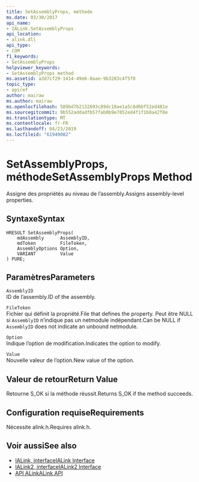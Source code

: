 ```yaml
---
title: SetAssemblyProps, méthode
ms.date: 03/30/2017
api_name:
- IALink.SetAssemblyProps
api_location:
- alink.dll
api_type:
- COM
f1_keywords:
- SetAssemblyProps
helpviewer_keywords:
- SetAssemblyProps method
ms.assetid: a3d7cf29-1414-49e6-8aae-9b3283c4f5f0
topic_type:
- apiref
author: mairaw
ms.author: mairaw
ms.openlocfilehash: 589bd7b2132693c89dc10ae1a5c8d0bf52ed481e
ms.sourcegitcommit: 9b552addadfb57fab0b9e7852ed4f1f1b8a42f8e
ms.translationtype: MT
ms.contentlocale: fr-FR
ms.lasthandoff: 04/23/2019
ms.locfileid: "61949082"
---
```

# <a name="setassemblyprops-method"></a><span data-ttu-id="741b8-102">SetAssemblyProps, méthode</span><span class="sxs-lookup"><span data-stu-id="741b8-102">SetAssemblyProps Method</span></span>
<span data-ttu-id="741b8-103">Assigne des propriétés au niveau de l’assembly.</span><span class="sxs-lookup"><span data-stu-id="741b8-103">Assigns assembly-level properties.</span></span>  
  
## <a name="syntax"></a><span data-ttu-id="741b8-104">Syntaxe</span><span class="sxs-lookup"><span data-stu-id="741b8-104">Syntax</span></span>  
  
```  
HRESULT SetAssemblyProps(  
    mdAssembly      AssemblyID,  
    mdToken         FileToken,  
    AssemblyOptions Option,  
    VARIANT         Value  
) PURE;  
```  
  
## <a name="parameters"></a><span data-ttu-id="741b8-105">Paramètres</span><span class="sxs-lookup"><span data-stu-id="741b8-105">Parameters</span></span>  
 `AssemblyID`  
 <span data-ttu-id="741b8-106">ID de l’assembly.</span><span class="sxs-lookup"><span data-stu-id="741b8-106">ID of the assembly.</span></span>  
  
 `FileToken`  
 <span data-ttu-id="741b8-107">Fichier qui définit la propriété.</span><span class="sxs-lookup"><span data-stu-id="741b8-107">File that defines the property.</span></span> <span data-ttu-id="741b8-108">Peut être NULL si `AssemblyID` n’indique pas un netmodule indépendant.</span><span class="sxs-lookup"><span data-stu-id="741b8-108">Can be NULL if `AssemblyID` does not indicate an unbound netmodule.</span></span>  
  
 `Option`  
 <span data-ttu-id="741b8-109">Indique l’option de modification.</span><span class="sxs-lookup"><span data-stu-id="741b8-109">Indicates the option to modify.</span></span>  
  
 `Value`  
 <span data-ttu-id="741b8-110">Nouvelle valeur de l’option.</span><span class="sxs-lookup"><span data-stu-id="741b8-110">New value of the option.</span></span>  
  
## <a name="return-value"></a><span data-ttu-id="741b8-111">Valeur de retour</span><span class="sxs-lookup"><span data-stu-id="741b8-111">Return Value</span></span>  
 <span data-ttu-id="741b8-112">Retourne S_OK si la méthode réussit.</span><span class="sxs-lookup"><span data-stu-id="741b8-112">Returns S_OK if the method succeeds.</span></span>  
  
## <a name="requirements"></a><span data-ttu-id="741b8-113">Configuration requise</span><span class="sxs-lookup"><span data-stu-id="741b8-113">Requirements</span></span>  
 <span data-ttu-id="741b8-114">Nécessite alink.h.</span><span class="sxs-lookup"><span data-stu-id="741b8-114">Requires alink.h.</span></span>  
  
## <a name="see-also"></a><span data-ttu-id="741b8-115">Voir aussi</span><span class="sxs-lookup"><span data-stu-id="741b8-115">See also</span></span>

- [<span data-ttu-id="741b8-116">IALink, interface</span><span class="sxs-lookup"><span data-stu-id="741b8-116">IALink Interface</span></span>](../../../../docs/framework/unmanaged-api/alink/ialink-interface.md)
- [<span data-ttu-id="741b8-117">IALink2, interface</span><span class="sxs-lookup"><span data-stu-id="741b8-117">IALink2 Interface</span></span>](../../../../docs/framework/unmanaged-api/alink/ialink2-interface.md)
- [<span data-ttu-id="741b8-118">API ALink</span><span class="sxs-lookup"><span data-stu-id="741b8-118">ALink API</span></span>](../../../../docs/framework/unmanaged-api/alink/index.md)
